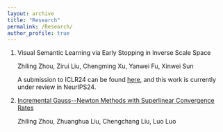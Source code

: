 ```yaml
---
layout: archive
title: "Research"
permalink: /Research/
author_profile: true
---
```


1. Visual Semantic Learning via Early Stopping in Inverse Scale Space

   Zhiling Zhou, Zirui Liu, Chengming Xu, Yanwei Fu, Xinwei Sun

   A submission to ICLR24 can be found [here]([https://openreview.net/pdf?id=wAsjsSe0U6]), and this work is currently under review in NeurIPS24.

2. [Incremental Gauss--Newton Methods with Superlinear Convergence Rates]([http://arxiv.org/abs/2407.03195])
   
   Zhiling Zhou, Zhuanghua Liu, Chengchang Liu, Luo Luo
